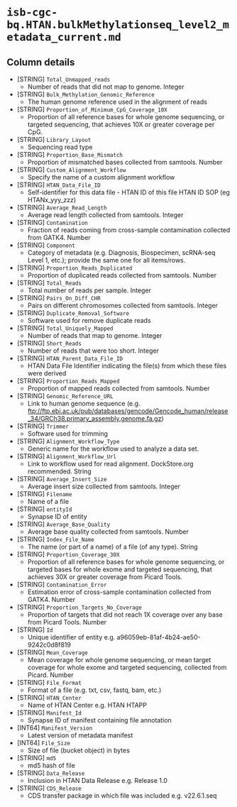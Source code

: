 # `isb-cgc-bq.HTAN.bulkMethylationseq_level2_metadata_current.md`

## Column details

* [STRING]    `Total_Unmapped_reads`
  - Number of reads that did not map to genome. Integer
* [STRING]    `Bulk_Methylation_Genomic_Reference`
  - The human genome reference used in the alignment of reads
* [STRING]    `Proportion_of_Minimum_CpG_Coverage_10X`
  - Proportion of all reference bases for whole genome sequencing, or targeted sequencing, that achieves 10X or greater coverage per CpG.
* [STRING]    `Library_Layout`
  - Sequencing read type
* [STRING]    `Proportion_Base_Mismatch`
  - Proportion of mismatched bases collected from samtools. Number
* [STRING]    `Custom_Alignment_Workflow`
  - Specify the name of a custom alignment workflow
* [STRING]    `HTAN_Data_File_ID`
  - Self-identifier for this data file - HTAN ID of this file HTAN ID SOP (eg HTANx_yyy_zzz)
* [STRING]    `Average_Read_Length`
  - Average read length collected from samtools. Integer
* [STRING]    `Contamination`
  - Fraction of reads coming from cross-sample contamination collected from GATK4. Number
* [STRING]    `Component`
  - Category of metadata (e.g. Diagnosis, Biospecimen, scRNA-seq Level 1, etc.); provide the same one for all items/rows.
* [STRING]    `Proportion_Reads_Duplicated`
  - Proportion of duplicated reads collected from samtools. Number
* [STRING]    `Total_Reads`
  - Total number of reads per sample. Integer
* [STRING]    `Pairs_On_Diff_CHR`
  - Pairs on different chromosomes collected from samtools. Integer
* [STRING]    `Duplicate_Removal_Software`
  - Software used for remove duplicate reads
* [STRING]    `Total_Uniquely_Mapped`
  - Number of reads that map to genome. Integer
* [STRING]    `Short_Reads`
  - Number of reads that were too short. Integer
* [STRING]    `HTAN_Parent_Data_File_ID`
  - HTAN Data File Identifier indicating the file(s) from which these files were derived
* [STRING]    `Proportion_Reads_Mapped`
  - Proportion of mapped reads collected from samtools. Number
* [STRING]    `Genomic_Reference_URL`
  - Link to human genome sequence (e.g. ftp://ftp.ebi.ac.uk/pub/databases/gencode/Gencode_human/release_34/GRCh38.primary_assembly.genome.fa.gz)
* [STRING]    `Trimmer`
  - Software used for trimming
* [STRING]    `Alignment_Workflow_Type`
  - Generic name for the workflow used to analyze a data set.
* [STRING]    `Alignment_Workflow_Url`
  - Link to workflow used for read alignment. DockStore.org recommended. String
* [STRING]    `Average_Insert_Size`
  - Average insert size collected from samtools. Integer
* [STRING]    `Filename`
  - Name of a file
* [STRING]    `entityId`
  - Synapse ID of entity
* [STRING]    `Average_Base_Quality`
  - Average base quality collected from samtools. Number
* [STRING]    `Index_File_Name`
  - The name (or part of a name) of a file (of any type). String
* [STRING]    `Proportion_Coverage_30X`
  - Proportion of all reference bases for whole genome sequencing, or targeted bases for whole exome and targeted sequencing, that achieves 30X or greater coverage from Picard Tools.
* [STRING]    `Contamination_Error`
  - Estimation error of cross-sample contamination collected from GATK4. Number
* [STRING]    `Proportion_Targets_No_Coverage`
  - Proportion of targets that did not reach 1X coverage over any base from Picard Tools. Number
* [STRING]    `Id`
  - Unique identifier of entity e.g. a96059eb-81af-4b24-ae50-9242c0d8f819
* [STRING]    `Mean_Coverage`
  - Mean coverage for whole genome sequencing, or mean target coverage for whole exome and targeted sequencing, collected from Picard. Number
* [STRING]    `File_Format`
  - Format of a file (e.g. txt, csv, fastq, bam, etc.)
* [STRING]    `HTAN_Center`
  - Name of HTAN Center e.g. HTAN HTAPP
* [STRING]    `Manifest_Id`
  - Synapse ID of manifest containing file annotation
* [INT64]    `Manifest_Version`
  - Latest version of metadata manifest
* [INT64]    `File_Size`
  - Size of file (bucket object) in bytes
* [STRING]    `md5`
  - md5 hash of file
* [STRING]    `Data_Release`
  - Inclusion in HTAN Data Release e.g. Release 1.0
* [STRING]    `CDS_Release`
  - CDS transfer package in which file was included e.g. v22.6.1.seq


